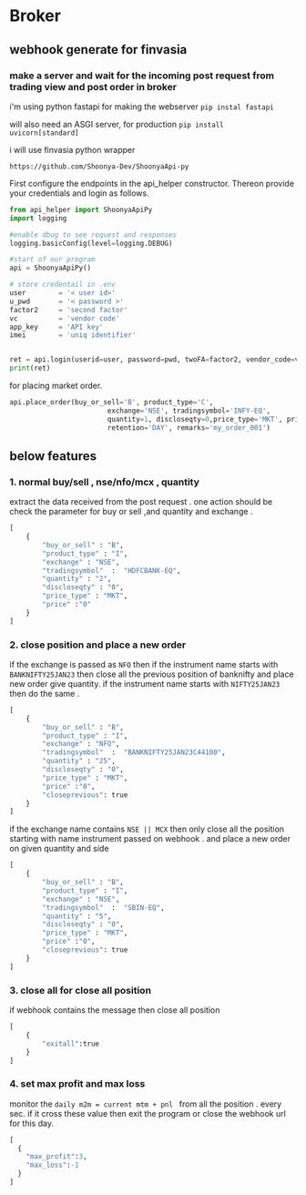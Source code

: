 # Broker 
## webhook generate for finvasia 

### make a server and wait for the incoming post request from trading view and post order in broker 

i'm using python fastapi for making the webserver 
`pip instal fastapi`

will also need an ASGI server, for production
`pip install uvicorn[standard]`

i will use finvasia python wrapper

`https://github.com/Shoonya-Dev/ShoonyaApi-py`

First configure the endpoints in the api_helper constructor. Thereon provide your credentials and login as follows.

```python
from api_helper import ShoonyaApiPy
import logging

#enable dbug to see request and responses
logging.basicConfig(level=logging.DEBUG)

#start of our program
api = ShoonyaApiPy()

# store credentail in .env
user        = '< user id>'
u_pwd       = '< password >'
factor2     = 'second factor'
vc          = 'vendor code'
app_key     = 'API key'
imei        = 'uniq identifier'


ret = api.login(userid=user, password=pwd, twoFA=factor2, vendor_code=vc, api_secret=app_key, imei=imei)
print(ret)
```
for placing market order.

```python
api.place_order(buy_or_sell='B', product_type='C',
                        exchange='NSE', tradingsymbol='INFY-EQ', 
                        quantity=1, discloseqty=0,price_type='MKT', price=0, trigger_price=None,
                        retention='DAY', remarks='my_order_001')
```



## below features 
### 1. normal buy/sell , nse/nfo/mcx , quantity
extract the data received from the post request . one action should be check the parameter for buy or sell ,and quantity and exchange .

```python
[
	{
		"buy_or_sell" : "B",
		"product_type" : "I",
		"exchange" : "NSE",
		"tradingsymbol"  :  "HDFCBANK-EQ",
		"quantity" : "2",
		"discloseqty" : "0",
		"price_type" : "MKT",
		"price"	:"0"
	}
]
```

### 2. close position and place a new order 
if the exchange is passed as `NFO` then if the instrument name 
starts with `BANKNIFTY25JAN23` then close all the previous position of banknifty and place new order give quantity. 
if the instrument name starts with `NIFTY25JAN23` then do the same . 
``` python
[
	{
		"buy_or_sell" : "B",
		"product_type" : "I",
		"exchange" : "NFO",
		"tradingsymbol"  :  "BANKNIFTY25JAN23C44100",
		"quantity" : "25",
		"discloseqty" : "0",
		"price_type" : "MKT",
		"price"	:"0",
		"closeprevious": true
	}
]
```
if the exchange name contains `NSE || MCX` then only close all the position starting with name instrument passed on webhook . and place a new order on given quantity and side 
``` python
[
	{
		"buy_or_sell" : "B",
		"product_type" : "I",
		"exchange" : "NSE",
		"tradingsymbol"  :  "SBIN-EQ",
		"quantity" : "5",
		"discloseqty" : "0",
		"price_type" : "MKT",
		"price"	:"0",
		"closeprevious": true
	}
]
```

### 3. close all for close all position 
if webhook contains the message then close all position
``` python
[
	{
		"exitall":true
	}
]

```
### 4. set max profit and max loss 
monitor the  `daily m2m = current mtm + pnl ` from all the position . every sec.
if it cross these value then exit the program or close the webhook url for this day.
```python
[
  {
    "max_profit":3,
    "max_loss":-1
  }
]
```